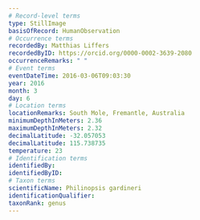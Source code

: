 ```yaml
---
# Record-level terms
type: StillImage
basisOfRecord: HumanObservation
# Occurrence terms
recordedBy: Matthias Liffers
recordedByID: https://orcid.org/0000-0002-3639-2080
occurrenceRemarks: " "
# Event terms
eventDateTime: 2016-03-06T09:03:30
year: 2016
month: 3
day: 6
# Location terms
locationRemarks: South Mole, Fremantle, Australia
minimumDepthInMeters: 2.36
maximumDepthInMeters: 2.32
decimalLatitude: -32.057053
decimalLatitude: 115.738735
temperature: 23
# Identification terms
identifiedBy: 
identifiedByID: 
# Taxon terms
scientificName: Philinopsis gardineri
identificationQualifier: 
taxonRank: genus
---
```

